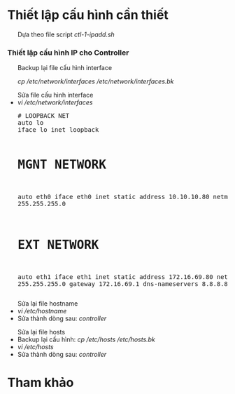 ﻿<h1>Thiết lập cấu hình cần thiết</h1>
	<ul>Dựa theo file script <i>ctl-1-ipadd.sh</i></ul>
	<h3>Thiết lập cấu hình IP cho Controller</h3>
		<ul>Backup lại file cấu hình interface
			<p><i>cp /etc/network/interfaces /etc/network/interfaces.bk</i></p>
		</ul>
		<ul>Sửa file cấu hình interface
			<li><i>vi /etc/network/interfaces</i></li>
			<pre>
# LOOPBACK NET
auto lo
iface lo inet loopback

# MGNT NETWORK
auto eth0
iface eth0 inet static
address 10.10.10.80
netmask 255.255.255.0

# EXT NETWORK
auto eth1
iface eth1 inet static
address 172.16.69.80
netmask 255.255.255.0
gateway 172.16.69.1
dns-nameservers 8.8.8.8 8.8.4.4
			</pre>
		</ul>
		<ul>Sửa lại file hostname
			<li><i>vi /etc/hostname</i></li>
			<li>Sửa thành dòng sau: <i>controller</i></li>
		</ul>
		<ul>Sửa lại file hosts
			<li>Backup lại cấu hình: <i>cp /etc/hosts /etc/hosts.bk</i></li>
			<li><i>vi /etc/hosts</i></li>
			<li>Sửa thành dòng sau: <i>controller</i></li>
		</ul>



<h3></h3>






<h3></h3>



<h1></h1>









<h1></h1>
	<ul></ul>
	<ul></ul>
	<ul></ul>











<h1>Tham khảo</h1>
<ul></ul>
<ul></ul>
<ul></ul>
<ul></ul>



